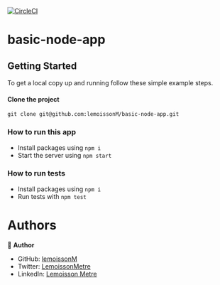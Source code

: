 [![CircleCI](https://circleci.com/gh/circleci/circleci-docs.svg?style=svg)](https://app.circleci.com/pipelines/github/lemoissonM/basic-node-app)
# basic-node-app

## Getting Started

To get a local copy up and running follow these simple example steps.

#### Clone the project

```
git clone git@github.com:lemoissonM/basic-node-app.git
```
### How to run this app

- Install packages using `npm i`
- Start the server using `npm start`

### How to run tests
- Install packages using `npm i`
- Run tests with `npm test`


# Authors 
👤 **Author**

- GitHub: [lemoissonM](https://github.com/lemoissonM)
- Twitter: [LemoissonMetre](https://twitter.com/LemoissonMetre)
- LinkedIn: [Lemoisson Metre](https://www.linkedin.com/in/lemoisson-metre-aba15712b/)
